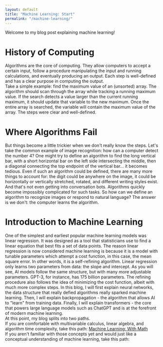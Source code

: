 ```yaml
---
layout: default
title: "Machine Learning: Start"
permalink: "/machine-learning/"
---
```

Welcome to my blog post explaining machine learning!  
# History of Computing
Algorithms are the core of computing. They allow computers to accept a certain input, follow a procedure manipulating the input and running calculations, and eventually producing an output. Each step is well-defined and has a clear purpose in computing the output.  
Take a simple example: find the maximum value of an (unsorted) array. The algorithm should scan through the array while tracking a running maximum value. If the search detects a value larger than the current running maximum, it should update that variable to the new maximum. Once the entire array is searched, the variable will contain the maximum value of the array. The steps were clear and well-defined.  
# Where Algorithms Fail
But things become a little trickier when we don't really know the steps. Let's take the common example of image recognition: how can a computer detect the number 4? One might try to define an algorithm to find the long vertical bar, with a short horizontal bar on the left side intersecting the middle, then a diagonal connecting the top endpoint of the vertical bar... it becomes tedious. Even if such an algorithm could be defined, there are many more things to account for: the digit could be anywhere on the image, it could be horizontally or vertically stretched, rotated, and different writing styles exist. And that's not even getting into conversation bots. Algorithms quickly become impossibly complicated for such tasks. So how can we define an algorithm to recognize images or respond to natural language? The answer is we don't: the computer learns the algorithm.
# Introduction to Machine Learning
One of the simplest and earliest popular machine learning models was linear regression. It was designed as a tool that statisticians use to find a linear equation that best fits a set of data points. The reason linear regression is now considered machine learning is because it is a model with tunable parameters which attempt a cost function, in this case, the mean square error. In other words, it is a self-refining algorithm. Linear regression only learns two parameters from data: the slope and intercept. As you will see, AI models follow the same structure, but with many more adjustable parameters. GPT-3, for instance, has 175 billion parameters. The refining procedure also follows the idea of minimizing the cost function, albeit with much more complex steps.
In this blog, I will first explain neural networks, the data structure that really defied algorithms really sparked machine learning. Then, I will explain backpropagation - the algorithm that allows AI to "learn" from training data. Finally, I will explain transformers - the core that powers large language models such as ChatGPT and is at the forefront of modern machine learning.  
At this point, my blog splits into two paths.  
If you are comfortable with multivariable calculus, linear algebra, and algorithm time complexity, take this path: [Machine Learning: With Math](/machine-learning-math/)  
If you aren't familiar with those concepts yet and would just like a conceptual understanding of machine learning, take this path:  
